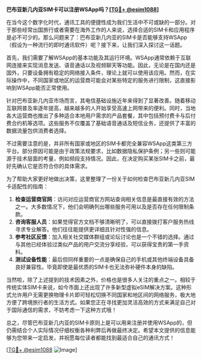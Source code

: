 **巴布亚新几内亚SIM卡可以注册WSApp吗？[[TG💪+ @esim1088](https://t.me/s/esim1088)]**

在当今这个数字化时代，通讯工具的便捷性成为我们生活中不可或缺的一部分。对于那些经常出国旅行或者需要在海外工作的人来说，选择合适的SIM卡和应用程序是必不可少的。那么问题来了：巴布亚新几内亚的SIM卡是否能够支持WSApp（假设为一种流行的即时通讯软件）呢？接下来，让我们深入探讨这一话题。

首先，我们需要了解WSApp的基本功能及其运行环境。WSApp通常依赖于互联网连接来实现消息发送、语音通话以及视频聊天等功能。因此，无论是在国内还是国外，只要设备拥有稳定的网络接入条件，理论上就可以使用该应用。然而，在实际操作中，不同国家或地区的运营商可能会对某些特定的服务进行限制，这直接影响到WSApp能否正常使用。

针对巴布亚新几内亚市场而言，其电信基础设施近年来得到了显著改善。随着移动互联网普及率逐年提高，越来越多的人开始享受高速上网带来的便利。同时，当地各大运营商也推出了多种适合本地用户需求的产品套餐，其中包括预付费卡与后付费合约机等选项。这些服务不仅覆盖了基础语音通话及短信业务，还提供了丰富的数据流量包供消费者选择。

不过需要注意的是，并非所有国家或地区的SIM卡都完全兼容WSApp这类第三方平台。部分原因可能是由于政策法规要求，比如数据隐私保护条例；另一些则可能源于技术层面的考量，例如频段支持情况。因此，在决定购买某张SIM卡之前，最好先确认它是否符合你的具体需求。

为了帮助大家更好地做出决策，这里整理了一份关于如何检查巴布亚新几内亚SIM卡适配性的指南：

1. **检查运营商官网**：访问对应运营商官方网站查询相关信息是最直接有效的方法之一。大多数情况下，他们会明确列出哪些服务可用以及是否存在任何限制条款。
2. **咨询客服人员**：如果觉得官方文档不够清晰明了，可以直接拨打客户服务热线寻求专业解答。他们往往能提供更详细且针对性强的信息。
3. **参考社区反馈**：加入相关社交媒体群组或论坛讨论也是一个不错的选择。通过与其他已经体验过类似产品的用户交流分享经验，可以获得宝贵的第一手资料。
4. **测试设备性能**：最后但同样重要的一点是确保自己的手机或其他终端设备具备良好兼容性。毕竟即使是最优质的SIM卡也无法弥补硬件本身的缺陷。

当然啦，除了上述提到的技术因素之外，价格也是很多人关注的重点之一。相较于传统实体SIM卡来说，如今市面上还出现了许多新型虚拟eSIM解决方案。这种形式允许用户无需更换物理卡片即可轻松切换不同国家和地区间的网络服务，极大地方便了跨境旅行者的生活方式。如果您正在寻找更加灵活高效的方式来满足自己对于国际通信的需求，不妨考虑一下这种方式哦！

总之，尽管巴布亚新几内亚的SIM卡原则上是可以用来注册并使用WSApp的，但仍需结合个人实际情况仔细权衡各种利弊后再做最终决定。希望本文提供的信息能够为您带来一定启发，并祝愿每位读者都能找到最适合自己的通讯方式！

[[TG💪+ @esim1088](https://t.me/s/esim1088) ![Image](https://i.postimg.cc/4NQfJmqS/Snipaste-2025-05-13-00-14-12.png)]